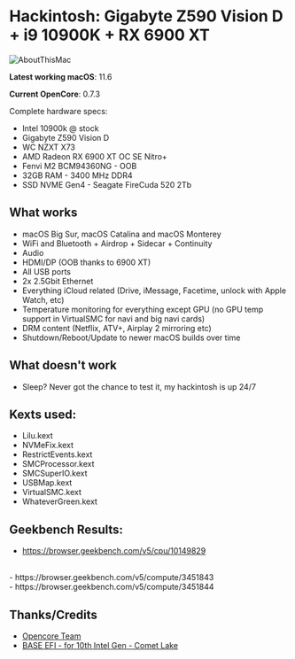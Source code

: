 # Hackintosh: Gigabyte Z590 Vision D + i9 10900K + RX 6900 XT

![AboutThisMac](https://user-images.githubusercontent.com/23700365/135357946-539d1748-5f4a-4e8e-befb-b2119a552ab3.png)

**Latest working macOS**: 11.6

**Current OpenCore**: 0.7.3

Complete hardware specs:
- Intel 10900k @ stock
- Gigabyte Z590 Vision D
- WC NZXT X73
- AMD Radeon RX 6900 XT OC SE Nitro+
- Fenvi M2 BCM94360NG - OOB
- 32GB RAM - 3400 MHz DDR4
- SSD NVME Gen4 - Seagate FireCuda 520 2Tb

## What works
- macOS Big Sur, macOS Catalina and macOS Monterey
- WiFi and Bluetooth + Airdrop + Sidecar + Continuity
- Audio
- HDMI/DP (OOB thanks to 6900 XT)
- All USB ports
- 2x 2.5Gbit Ethernet
- Everything iCloud related (Drive, iMessage, Facetime, unlock with Apple Watch, etc)
- Temperature monitoring for everything except GPU (no GPU temp support in VirtualSMC for navi and big navi cards)
- DRM content (Netflix, ATV+, Airplay 2 mirroring etc)
- Shutdown/Reboot/Update to newer macOS builds over time

## What doesn't work
- Sleep? Never got the chance to test it, my hackintosh is up 24/7

## Kexts used:
- Lilu.kext
- NVMeFix.kext
- RestrictEvents.kext
- SMCProcessor.kext
- SMCSuperIO.kext
- USBMap.kext
- VirtualSMC.kext
- WhateverGreen.kext

## Geekbench Results:
- https://browser.geekbench.com/v5/cpu/10149829
<br>
- https://browser.geekbench.com/v5/compute/3451843
<br>
- https://browser.geekbench.com/v5/compute/3451844

## Thanks/Credits
- [Opencore Team](https://dortania.github.io/getting-started/)
- [BASE EFI - for 10th Intel Gen - Comet Lake](https://github.com/luchina-gabriel/BASE-EFI-INTEL-DESKTOP-10THGEN-COMET-LAKE)
